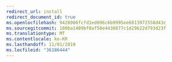 ```yaml
---
redirect_url: install
redirect_document_id: true
ms.openlocfilehash: 9428906fcfd1ed096c6b9995ee6813972558d43c
ms.sourcegitcommit: 100ba1409bf0af58e4430877c1d29622d793d23f
ms.translationtype: MT
ms.contentlocale: ko-KR
ms.lasthandoff: 11/01/2019
ms.locfileid: "36186444"
---
```

